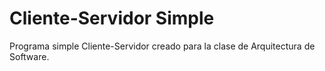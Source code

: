 # Cliente-Servidor Simple

Programa simple Cliente-Servidor creado para la clase de Arquitectura de Software.


